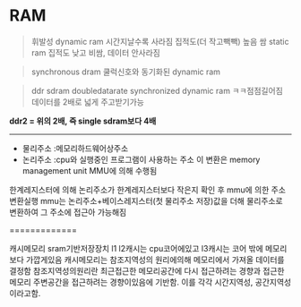 # RAM

> 휘발성
dynamic ram 시간지날수록 사라짐 집적도(더 작고빽빽) 높음 쌈
static ram 집적도 낮고 비쌈, 데이터 안사라짐

> synchronous dram 쿨럭신호와 동기화된 dynamic ram

>ddr sdram doubledatarate synchronized dynamic ram  ㅋㅋ점점길어짐 데이터를 2배로 넓게 주고받기가능


 **ddr2 = 위의 2배, 즉 single sdram보다 4배**

-----------



- 물리주소 :메모리하드웨어상주소
- 논리주소 :cpu와 실행중인 프로그램이 사용하는 주소
이 변환은 memory management unit MMU에 의해 수행됨

한계레지스터에 의해 논리주소가 한계레지스터보다 작은지 확인 후 mmu에 의한 주소변환실행
mmu는 논리주소+베이스레지스터(첫 물리주소 저장)값을 더해 물리주소로 변환하여 그 주소에 접근아 가능해짐

=============

캐시메모리
sram기반저장장치
l1 l2캐시는 cpu코어에있고 l3캐시는 코어 밖에 메모리보다 가깝게있음
캐시메모리는 참조지역성의 원리에의해 메모리에서 가져올 데이터를 결정함
참조지역성의원리란 최근접근한 메모리공간에 다시 접근하려는 경향과 접근한메모리 주변공간을 접근하려는 경향이있음에 기반함.
이를 각각 시간지역성, 공간지역성이라고함.



